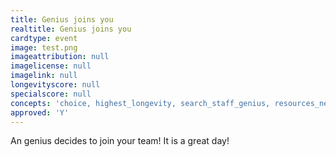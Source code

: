 ```yaml
---
title: Genius joins you
realtitle: Genius joins you
cardtype: event
image: test.png
imageattribution: null
imagelicense: null
imagelink: null
longevityscore: null
specialscore: null
concepts: 'choice, highest_longevity, search_staff_genius, resources_needed'
approved: 'Y'
---
```


An genius decides to join your team! It is a great day!
